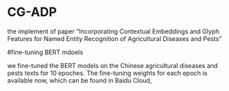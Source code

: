 # CG-ADP
the implement of paper “Incorporating Contextual Embeddings and Glyph Features for Named Entity Recognition of Agricultural Diseases and Pests”


#fine-tuning BERT mdoels

we fine-tuned the BERT models on the Chinese agricultural diseases and pests texts for 10 epoches. The fine-tuning weights for each epoch is available now, which can be found in Baidu Cloud,  
